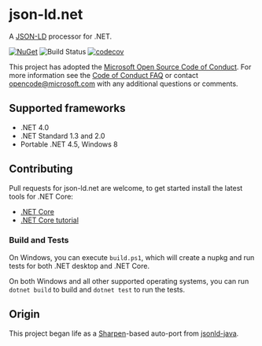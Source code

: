 # json-ld.net

A [JSON-LD][jsonld] processor for .NET.

[![NuGet][nuget-badge]][nuget]
![Build Status][gha-badge]
[![codecov][codecov-badge]][codecov]

This project has adopted the [Microsoft Open Source Code of Conduct][coc].
For more information see the [Code of Conduct FAQ][coc-faq] or contact
[opencode@microsoft.com][ms-mail] with any additional questions or comments.

## Supported frameworks

* .NET 4.0
* .NET Standard 1.3 and 2.0
* Portable .NET 4.5, Windows 8

## Contributing

Pull requests for json-ld.net are welcome, to get started install the latest
tools for .NET Core:

* [.NET Core][dnc]
* [.NET Core tutorial][dnc-tutorial]

### Build and Tests

On Windows, you can execute `build.ps1`, which will create a nupkg and run
tests for both .NET desktop and .NET Core.

On both Windows and all other supported operating systems, you can run
`dotnet build` to build and `dotnet test` to run the tests.

## Origin

This project began life as a [Sharpen][sharpen]-based auto-port from
[jsonld-java][jsonld-java].

  [jsonld]:         https://json-ld.org/
  [sharpen]:        http://community.versant.com/Projects/html/projectspaces/db4o_product_design/sharpen.html
  [jsonld-java]:    https://github.com/jsonld-java/jsonld-java
  [nuget]:          https://www.nuget.org/packages/json-ld.net/
  [nuget-badge]:    https://img.shields.io/nuget/v/json-ld.net.svg
  [coc]:            https://opensource.microsoft.com/codeofconduct/
  [coc-faq]:        https://opensource.microsoft.com/codeofconduct/faq/
  [ms-mail]:        mailto:opencode@microsoft.com
  [dnc]:            https://dot.net
  [dnc-tutorial]:   https://www.microsoft.com/net/core
  [codecov]:        https://codecov.io/gh/linked-data-dotnet/json-ld.net
  [codecov-badge]:  https://img.shields.io/codecov/c/github/linked-data-dotnet/json-ld.net/master.svg
  [gha-badge]:      https://github.com/linked-data-dotnet/json-ld.net/workflows/dotnet/badge.svg
